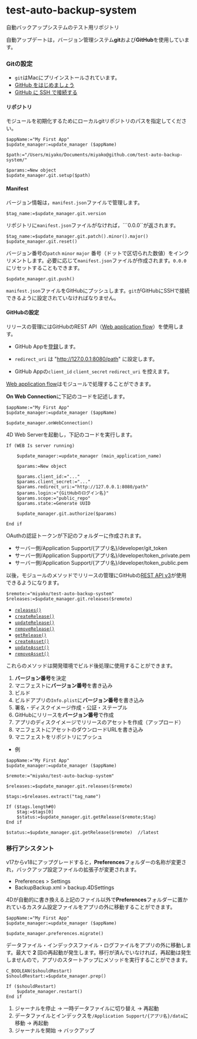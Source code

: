 # test-auto-backup-system
自動バックアップシステムのテスト用リポジトリ

自動アップデートは，バージョン管理システム**git**および**GitHub**を使用しています。

### Gitの設定

* ``git``はMacにプリインストールされています。
* [GitHub をはじめましょう](https://help.github.com/ja/github/getting-started-with-github)
* [GitHub に SSH で接続する](https://help.github.com/ja/github/authenticating-to-github/connecting-to-github-with-ssh)

#### リポジトリ

モジュールを初期化するためにローカルgitリポジトリのパスを指定してください。

```4d
$appName:="My First App"
$update_manager:=update_manager ($appName)

$path:="/Users/miyako/Documents/miyako@github.com/test-auto-backup-system/"

$params:=New object
$update_manager.git.setup($path)
```

#### Manifest

バージョン情報は，``manifest.json``ファイルで管理します。

```4d
$tag_name:=$update_manager.git.version
```

リポジトリに``manifest.json``ファイルがなければ，```0.0.0``が返されます。

```4d
$tag_name:=$update_manager.git.patch().minor().major()
$update_manager.git.reset()
```

バージョン番号の``patch`` ``minor`` ``major`` 番号（ドットで区切られた数値）をインクリメントします。必要に応じて``manifest.json``ファイルが作成されます。``0.0.0``にリセットすることもできます。

```4d
$update_manager.git.push()
```

``manifest.json``ファイルをGitHubにプッシュします。``git``がGitHubにSSHで接続できるように設定されていなければなりません。

#### GitHubの設定

リリースの菅理にはGitHubのREST API（[Web application flow](https://developer.github.com/apps/building-oauth-apps/authorizing-oauth-apps/#web-application-flow)）を使用します。

* GitHub Appを[登録](https://github.com/settings/applications/new)します。

* ``redirect_uri`` は "http://127.0.0.1:8080/path" に設定します。

* GitHub Appの``client_id`` ``client_secret`` ``redirect_uri`` を控えます。

[Web application flow](https://developer.github.com/apps/building-oauth-apps/authorizing-oauth-apps/#web-application-flow)はモジュールで処理することができます。

**On Web Connection**に下記のコードを記述します。

```4d
$appName:="My First App"
$update_manager:=update_manager ($appName)

$update_manager.onWebConnection()
```

4D Web Serverを起動し，下記のコードを実行します。

```4d
If (WEB Is server running)
	
	$update_manager:=update_manager (main_application_name)
	
	$params:=New object
	
	$params.client_id:="..."
	$params.client_secret:="..."
	$params.redirect_uri:="http://127.0.0.1:8080/path"
	$params.login:="{GitHubのログイン名}"
	$params.scope:="public_repo"
	$params.state:=Generate UUID
	
	$update_manager.git.authorize($params)
	
End if 
```

OAuthの認証トークンが下記のフォルダーに作成されます。

* サーバー側/Application Support/{アプリ名}/developer/git_token
* サーバー側/Application Support/{アプリ名}/developer/token_private.pem
* サーバー側/Application Support/{アプリ名}/developer/token_public.pem

以後，モジュールのメソッドでリリースの管理にGitHubの[REST API v3](https://developer.github.com/v3/repos/releases/)が使用できるようになります。

```4d
$remote:="miyako/test-auto-backup-system"
$releases:=$update_manager.git.releases($remote)
```

* [``releases()``](https://developer.github.com/v3/repos/releases/#list-releases)
* [``createRelease()``](https://developer.github.com/v3/repos/releases/#create-a-release)
* [``updateRelease()``](https://developer.github.com/v3/repos/releases/#update-a-release)
* [``removeRelease()``](https://developer.github.com/v3/repos/releases/#delete-a-release)
* [``getRelease()``](https://developer.github.com/v3/repos/releases/#get-a-release-by-tag-name)
* [``createAsset()``](https://developer.github.com/v3/repos/releases/#upload-a-release-asset)
* [``updateAsset()``](https://developer.github.com/v3/repos/releases/#update-a-release-asset)
* [``removeAsset()``](https://developer.github.com/v3/repos/releases/#delete-a-release-asset)

これらのメソッドは開発環境でビルド後処理に使用することができます。

1. **バージョン番号**を決定
1. マニフェストに**バージョン番号**を書き込み
1. ビルド
1. ビルドアプリの``Info.plist``に**バージョン番号**を書き込み
1. 署名・ディスクイメージ作成・公証・ステープル
1. GitHubにリリースを**バージョン番号**で作成
1. アプリのディスクイメージでリリースのアセットを作成（アップロード）
1. マニフェストにアセットのダウンロードURLを書き込み
1. マニフェストをリポジトリにプッシュ

* 例

```4d
$appName:="My First App"
$update_manager:=update_manager ($appName)

$remote:="miyako/test-auto-backup-system"

$releases:=$update_manager.git.releases($remote)

$tags:=$releases.extract("tag_name")

If ($tags.length#0)
	$tag:=$tags[0]
	$status:=$update_manager.git.getRelease($remote;$tag)
End if 

$status:=$update_manager.git.getRelease($remote)  //latest
```

### 移行アシスタント

v17からv18にアップグレードすると，**Preferences**フォルダーの名称が変更され，バックアップ設定ファイルの拡張子が変更されます。

* Preferences > Settings
* BackupBackup.xml > backup.4DSettings

4Dが自動的に書き換える上記のファイル以外で**Preferences**フォルダーに置かれているカスタム設定ファイルをアプリの外に移動することができます。

```4d
$appName:="My First App"
$update_manager:=update_manager ($appName)

$update_manager.preferences.migrate()
```

データファイル・インデックスファイル・ログファイルをアプリの外に移動します。最大で **2** 回の再起動が発生します。移行が済んでいなければ，再起動は発生しませんので，アプリのスタートアップにメソッドを実行することができます。

```4d
C_BOOLEAN($shouldRestart)
$shouldRestart:=$update_manager.prep()

If ($shouldRestart)
	$update_manager.restart()
End if 
```

1. ジャーナルを停止 → 一時データファイルに切り替え → 再起動
1. データファイルとインデックスを``/Application Support/{アプリ名}/data``に移動 → 再起動
1. ジャーナルを開始 → バックアップ

